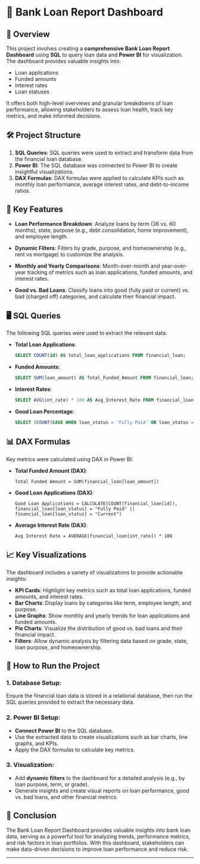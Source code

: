 # 💼 Bank Loan Report Dashboard

## 📝 Overview

This project involves creating a **comprehensive Bank Loan Report Dashboard** using **SQL** to query loan data and **Power BI** for visualization. The dashboard provides valuable insights into:

- Loan applications
- Funded amounts
- Interest rates
- Loan statuses

It offers both high-level overviews and granular breakdowns of loan performance, allowing stakeholders to assess loan health, track key metrics, and make informed decisions.

## 🛠️ Project Structure

1. **SQL Queries**: SQL queries were used to extract and transform data from the financial loan database.
2. **Power BI**: The SQL database was connected to Power BI to create insightful visualizations.
3. **DAX Formulas**: DAX formulas were applied to calculate KPIs such as monthly loan performance, average interest rates, and debt-to-income ratios.

## 🌟 Key Features

- **Loan Performance Breakdown**: Analyze loans by term (36 vs. 60 months), state, purpose (e.g., debt consolidation, home improvement), and employee length.
  
- **Dynamic Filters**: Filters by grade, purpose, and homeownership (e.g., rent vs mortgage) to customize the analysis.

- **Monthly and Yearly Comparisons**: Month-over-month and year-over-year tracking of metrics such as loan applications, funded amounts, and interest rates.

- **Good vs. Bad Loans**: Classify loans into good (fully paid or current) vs. bad (charged off) categories, and calculate their financial impact.

## 🖥️ SQL Queries

The following SQL queries were used to extract the relevant data:

- **Total Loan Applications**:
    ```sql
    SELECT COUNT(id) AS total_loan_applications FROM financial_loan;
    ```

- **Funded Amounts**:
    ```sql
    SELECT SUM(loan_amount) AS Total_Funded_Amount FROM financial_loan;
    ```

- **Interest Rates**:
    ```sql
    SELECT AVG(int_rate) * 100 AS Avg_Interest_Rate FROM financial_loan;
    ```

- **Good Loan Percentage**:
    ```sql
    SELECT (COUNT(CASE WHEN loan_status = 'Fully Paid' OR loan_status = 'Current' THEN id END) * 100) / COUNT(id) AS Good_Loan_Percentage FROM financial_loan;
    ```

## 📊 DAX Formulas

Key metrics were calculated using DAX in Power BI:

- **Total Funded Amount (DAX)**:
    ```DAX
    Total Funded Amount = SUM(financial_loan[loan_amount])
    ```

- **Good Loan Applications (DAX)**:
    ```DAX
    Good Loan Applications = CALCULATE(COUNT(financial_loan[id]), financial_loan[loan_status] = "Fully Paid" || financial_loan[loan_status] = "Current")
    ```

- **Average Interest Rate (DAX)**:
    ```DAX
    Avg Interest Rate = AVERAGE(financial_loan[int_rate]) * 100
    ```

## 📈 Key Visualizations

The dashboard includes a variety of visualizations to provide actionable insights:

- **KPI Cards**: Highlight key metrics such as total loan applications, funded amounts, and interest rates.
- **Bar Charts**: Display loans by categories like term, employee length, and purpose.
- **Line Graphs**: Show monthly and yearly trends for loan applications and funded amounts.
- **Pie Charts**: Visualize the distribution of good vs. bad loans and their financial impact.
- **Filters**: Allow dynamic analysis by filtering data based on grade, state, loan purpose, and homeownership.

## 🚀 How to Run the Project

### 1. Database Setup:
Ensure the financial loan data is stored in a relational database, then run the SQL queries provided to extract the necessary data.

### 2. Power BI Setup:
- **Connect Power BI** to the SQL database.
- Use the extracted data to create visualizations such as bar charts, line graphs, and KPIs.
- Apply the DAX formulas to calculate key metrics.

### 3. Visualization:
- Add **dynamic filters** to the dashboard for a detailed analysis (e.g., by loan purpose, term, or grade).
- Generate insights and create visual reports on loan performance, good vs. bad loans, and other financial metrics.

## 📌 Conclusion

The Bank Loan Report Dashboard provides valuable insights into bank loan data, serving as a powerful tool for analyzing trends, performance metrics, and risk factors in loan portfolios. With this dashboard, stakeholders can make data-driven decisions to improve loan performance and reduce risk.

---


